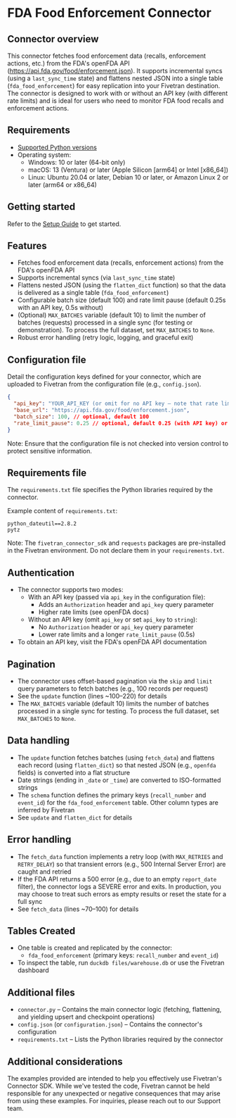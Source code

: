 # FDA Food Enforcement Connector

## Connector overview

This connector fetches food enforcement data (recalls, enforcement actions, etc.) from the FDA's openFDA API (https://api.fda.gov/food/enforcement.json). It supports incremental syncs (using a `last_sync_time` state) and flattens nested JSON into a single table (`fda_food_enforcement`) for easy replication into your Fivetran destination. The connector is designed to work with or without an API key (with different rate limits) and is ideal for users who need to monitor FDA food recalls and enforcement actions.

## Requirements

* [Supported Python versions](https://github.com/fivetran/fivetran_connector_sdk/blob/main/README.md#requirements)
* Operating system:
  * Windows: 10 or later (64-bit only)
  * macOS: 13 (Ventura) or later (Apple Silicon [arm64] or Intel [x86_64])
  * Linux: Ubuntu 20.04 or later, Debian 10 or later, or Amazon Linux 2 or later (arm64 or x86_64)

## Getting started

Refer to the [Setup Guide](https://fivetran.com/docs/connectors/connector-sdk/setup-guide) to get started.

## Features

* Fetches food enforcement data (recalls, enforcement actions) from the FDA's openFDA API
* Supports incremental syncs (via `last_sync_time` state)
* Flattens nested JSON (using the `flatten_dict` function) so that the data is delivered as a single table (`fda_food_enforcement`)
* Configurable batch size (default 100) and rate limit pause (default 0.25s with an API key, 0.5s without)
* (Optional) `MAX_BATCHES` variable (default 10) to limit the number of batches (requests) processed in a single sync (for testing or demonstration). To process the full dataset, set `MAX_BATCHES` to `None`.
* Robust error handling (retry logic, logging, and graceful exit)

## Configuration file

Detail the configuration keys defined for your connector, which are uploaded to Fivetran from the configuration file (e.g., `config.json`).

```json
{
  "api_key": "YOUR_API_KEY (or omit for no API key – note that rate limits differ)",
  "base_url": "https://api.fda.gov/food/enforcement.json",
  "batch_size": 100, // optional, default 100
  "rate_limit_pause": 0.25 // optional, default 0.25 (with API key) or 0.5 (without API key)
}
```

Note: Ensure that the configuration file is not checked into version control to protect sensitive information.

## Requirements file

The `requirements.txt` file specifies the Python libraries required by the connector.

Example content of `requirements.txt`:

```
python_dateutil==2.8.2
pytz
```

Note: The `fivetran_connector_sdk` and `requests` packages are pre-installed in the Fivetran environment. Do not declare them in your `requirements.txt`.

## Authentication

* The connector supports two modes:
  * With an API key (passed via `api_key` in the configuration file):
    * Adds an `Authorization` header and `api_key` query parameter
    * Higher rate limits (see openFDA docs)
  * Without an API key (omit `api_key` or set `api_key` to `string`):
    * No `Authorization` header or `api_key` query parameter
    * Lower rate limits and a longer `rate_limit_pause` (0.5s)
* To obtain an API key, visit the FDA's openFDA API documentation

## Pagination

* The connector uses offset-based pagination via the `skip` and `limit` query parameters to fetch batches (e.g., 100 records per request)
* See the `update` function (lines ~100–220) for details
* The `MAX_BATCHES` variable (default 10) limits the number of batches processed in a single sync for testing. To process the full dataset, set `MAX_BATCHES` to `None`.

## Data handling

* The `update` function fetches batches (using `fetch_data`) and flattens each record (using `flatten_dict`) so that nested JSON (e.g., `openfda` fields) is converted into a flat structure
* Date strings (ending in `_date` or `_time`) are converted to ISO-formatted strings
* The `schema` function defines the primary keys (`recall_number` and `event_id`) for the `fda_food_enforcement` table. Other column types are inferred by Fivetran
* See `update` and `flatten_dict` for details

## Error handling

* The `fetch_data` function implements a retry loop (with `MAX_RETRIES` and `RETRY_DELAY`) so that transient errors (e.g., 500 Internal Server Error) are caught and retried
* If the FDA API returns a 500 error (e.g., due to an empty `report_date` filter), the connector logs a SEVERE error and exits. In production, you may choose to treat such errors as empty results or reset the state for a full sync
* See `fetch_data` (lines ~70–100) for details

## Tables Created

* One table is created and replicated by the connector:
  * `fda_food_enforcement` (primary keys: `recall_number` and `event_id`)
* To inspect the table, run `duckdb files/warehouse.db` or use the Fivetran dashboard

## Additional files

* `connector.py` – Contains the main connector logic (fetching, flattening, and yielding upsert and checkpoint operations)
* `config.json` (or `configuration.json`) – Contains the connector's configuration
* `requirements.txt` – Lists the Python libraries required by the connector

## Additional considerations

The examples provided are intended to help you effectively use Fivetran's Connector SDK. While we've tested the code, Fivetran cannot be held responsible for any unexpected or negative consequences that may arise from using these examples. For inquiries, please reach out to our Support team. 

